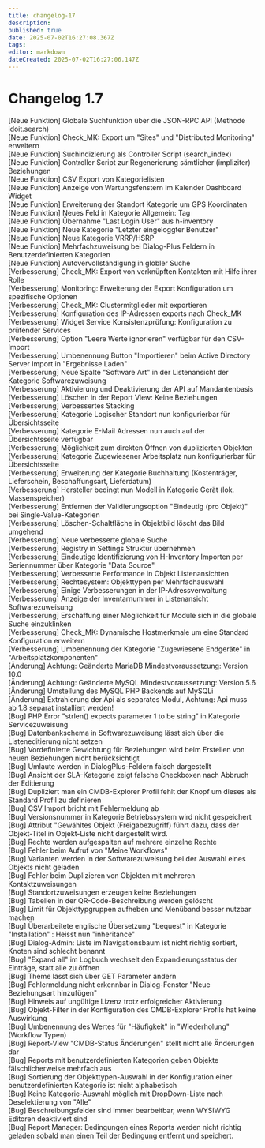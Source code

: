 ```yaml
---
title: changelog-17
description: 
published: true
date: 2025-07-02T16:27:08.367Z
tags: 
editor: markdown
dateCreated: 2025-07-02T16:27:06.147Z
---
```


# Changelog 1.7
<!-- cSpell:disable -->
<!-- markdownlint-disable MD052 -->
[Neue Funktion] Globale Suchfunktion über die JSON-RPC API (Methode idoit.search)<br>
[Neue Funktion] Check_MK: Export um "Sites" und "Distributed Monitoring" erweitern<br>
[Neue Funktion] Suchindizierung als Controller Script (search_index)<br>
[Neue Funktion] Controller Script zur Regenerierung sämtlicher (impliziter) Beziehungen<br>
[Neue Funktion] CSV Export von Kategorielisten<br>
[Neue Funktion] Anzeige von Wartungsfenstern im Kalender Dashboard Widget<br>
[Neue Funktion] Erweiterung der Standort Kategorie um GPS Koordinaten<br>
[Neue Funktion] Neues Feld in Kategorie Allgemein: Tag<br>
[Neue Funktion] Übernahme "Last Login User" aus h-inventory<br>
[Neue Funktion] Neue Kategorie "Letzter eingeloggter Benutzer"<br>
[Neue Funktion] Neue Kategorie VRRP/HSRP<br>
[Neue Funktion] Mehrfachzuweisung bei Dialog-Plus Feldern in Benutzerdefinierten Kategorien<br>
[Neue Funktion] Autovervollständigung in globler Suche<br>
[Verbesserung]  Check_MK: Export von verknüpften Kontakten mit Hilfe ihrer Rolle<br>
[Verbesserung]  Monitoring: Erweiterung der Export Konfiguration um spezifische Optionen<br>
[Verbesserung]  Check_MK: Clustermitglieder mit exportieren<br>
[Verbesserung]  Konfiguration des IP-Adressen exports nach Check_MK<br>
[Verbesserung]  Widget Service Konsistenzprüfung: Konfiguration zu prüfender Services<br>
[Verbesserung]  Option "Leere Werte ignorieren" verfügbar für den CSV-Import<br>
[Verbesserung]  Umbenennung Button "Importieren" beim Active Directory Server Import in "Ergebnisse Laden"<br>
[Verbesserung]  Neue Spalte "Software Art" in der Listenansicht der Kategorie Softwarezuweisung<br>
[Verbesserung]  Aktivierung und Deaktivierung der API auf Mandantenbasis<br>
[Verbesserung]  Löschen in der Report View: Keine Beziehungen<br>
[Verbesserung]  Verbessertes Stacking<br>
[Verbesserung]  Kategorie Logischer Standort nun konfigurierbar für Übersichtsseite<br>
[Verbesserung]  Kategorie E-Mail Adressen nun auch auf der Übersichtsseite verfügbar<br>
[Verbesserung]  Möglichkeit zum direkten Öffnen von duplizierten Objekten<br>
[Verbesserung]  Kategorie Zugewiesener Arbeitsplatz nun konfigurierbar für  Übersichtsseite<br>
[Verbesserung]  Erweiterung der Kategorie Buchhaltung (Kostenträger, Lieferschein, Beschaffungsart, Lieferdatum)<br>
[Verbesserung]  Hersteller bedingt nun Modell in Kategorie Gerät (lok. Massenspeicher)<br>
[Verbesserung]  Entfernen der Validierungsoption "Eindeutig (pro Objekt)" bei Single-Value-Kategorien<br>
[Verbesserung]  Löschen-Schaltfläche in Objektbild löscht das Bild umgehend<br>
[Verbesserung]  Neue verbesserte globale Suche<br>
[Verbesserung]  Registry in Settings Struktur übernehmen<br>
[Verbesserung]  Eindeutige Identifizierung von H-Inventory Importen per Seriennummer über Kategorie "Data Source"<br>
[Verbesserung]  Verbesserte Performance in Objekt Listenansichten<br>
[Verbesserung]  Rechtesystem: Objekttypen per Mehrfachauswahl<br>
[Verbesserung]  Einige Verbesserungen in der IP-Adressverwaltung<br>
[Verbesserung]  Anzeige der Inventarnummer in Listenansicht Softwarezuweisung<br>
[Verbesserung]  Erschaffung einer Möglichkeit für Module sich in die globale Suche einzuklinken<br>
[Verbesserung]  Check_MK: Dynamische Hostmerkmale um eine Standard Konfiguration erweitern<br>
[Verbesserung]  Umbenennung der Kategorie "Zugewiesene Endgeräte" in "Arbeitsplatzkomponenten"<br>
[Änderung]      Achtung: Geänderte MariaDB Mindestvoraussetzung: Version 10.0<br>
[Änderung]      Achtung: Geänderte MySQL Mindestvoraussetzung: Version 5.6<br>
[Änderung]      Umstellung des MySQL PHP Backends auf MySQLi<br>
[Änderung]      Extrahierung der Api als separates Modul, Achtung: Api muss ab 1.8 separat installiert werden!<br>
[Bug]           PHP Error "strlen() expects parameter 1 to be string" in Kategorie Servicezuweisung<br>
[Bug]           Datenbankschema in Softwarezuweisung lässt sich über die Listeneditierung nicht setzen<br>
[Bug]           Vordefinierte Gewichtung für Beziehungen wird beim Erstellen von neuen Beziehungen nicht berücksichtigt<br>
[Bug]           Umlaute werden in DialogPlus-Feldern falsch dargestellt<br>
[Bug]           Ansicht der SLA-Kategorie zeigt falsche Checkboxen nach Abbruch der Editierung<br>
[Bug]           Dupliziert man ein CMDB-Explorer Profil fehlt der Knopf um dieses als Standard Profil zu definieren<br>
[Bug]           CSV Import bricht mit Fehlermeldung ab<br>
[Bug]           Versionsnummer in Kategorie Betriebssystem wird nicht gespeichert<br>
[Bug]           Attribut "Gewähltes Objekt (Freigabezugriff) führt dazu, dass der Objekt-Titel in Objekt-Liste nicht dargestellt wird.<br>
[Bug]           Rechte werden aufgespalten auf mehrere einzelne Rechte<br>
[Bug]           Fehler beim Aufruf von "Meine Workflows"<br>
[Bug]           Varianten werden in der Softwarezuweisung bei der Auswahl eines Objekts nicht geladen<br>
[Bug]           Fehler beim Duplizieren von Objekten mit mehreren Kontaktzuweisungen<br>
[Bug]           Standortzuweisungen erzeugen keine Beziehungen<br>
[Bug]           Tabellen in der QR-Code-Beschreibung werden gelöscht<br>
[Bug]           Limit für Objekttypgruppen aufheben und Menüband besser nutzbar machen<br>
[Bug]           Überarbeitete englische Übersetzung "bequest" in Kategorie "Installation" : Heisst nun "inheritance"<br>
[Bug]           Dialog-Admin: Liste im Navigationsbaum ist nicht richtig sortiert, Knoten sind schlecht benannt<br>
[Bug]           "Expand all" im Logbuch wechselt den Expandierungsstatus der Einträge, statt alle zu öffnen<br>
[Bug]           Theme lässt sich über GET Parameter ändern<br>
[Bug]           Fehlermeldung nicht erkennbar in Dialog-Fenster "Neue Beziehungsart hinzufügen"<br>
[Bug]           Hinweis auf ungültige Lizenz trotz erfolgreicher Aktivierung<br>
[Bug]           Objekt-Filter in der Konfiguration des CMDB-Explorer Profils hat keine Auswirkung<br>
[Bug]           Umbenennung des Wertes für "Häufigkeit" in "Wiederholung" (Workflow Typen)<br>
[Bug]           Report-View "CMDB-Status Änderungen" stellt nicht alle Änderungen dar<br>
[Bug]           Reports mit benutzerdefinierten Kategorien geben Objekte fälschlicherweise mehrfach aus<br>
[Bug]           Sortierung der Objekttypen-Auswahl in der Konfiguration einer benutzerdefinierten Kategorie ist nicht alphabetisch<br>
[Bug]           Keine Kategorie-Auswahl möglich mit DropDown-Liste nach Deselektierung von "Alle"<br>
[Bug]           Beschreibungsfelder sind immer bearbeitbar, wenn WYSIWYG Editoren deaktiviert sind<br>
[Bug]           Report Manager: Bedingungen eines Reports werden nicht richtig geladen sobald man einen Teil der Bedingung entfernt und speichert.<br>
